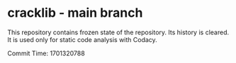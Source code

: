 # cracklib - main branch

This repository contains frozen state of the repository.
Its history is cleared. It is used only for static code
analysis with Codacy.

Commit Time: 1701320788